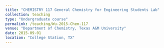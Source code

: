 ```yaml
---
title: "CHEMISTRY 117 General Chemistry for Engineering Students Lab"
collection: teaching
type: "Undergraduate course"
permalink: /teaching/Wu-2015-Chem-117
venue: "Department of Chemistry, Texas A&M University"
date: 2015-09-01
location: "College Station, TX"
---
```

